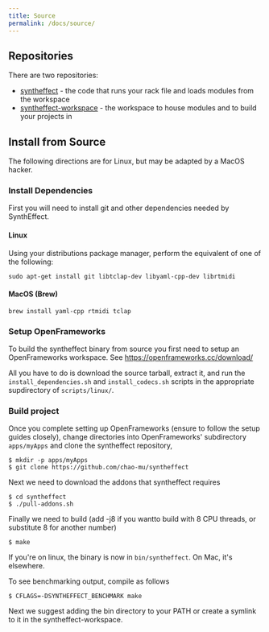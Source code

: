 ```yaml
---
title: Source
permalink: /docs/source/
---
```


## Repositories

There are two repositories:

* [syntheffect](https://github.com/chao-mu/syntheffect) - the code that runs your rack file and loads modules from the workspace
* [syntheffect-workspace](https://github.com/chao-mu/syntheffect-workspace) - the workspace to house modules and to build your projects in

## Install from Source

The following directions are for Linux, but may be adapted by a MacOS hacker.

### Install Dependencies


First you will need to install git and other dependencies needed by SynthEffect.

#### Linux

Using your distributions package manager, perform the equivalent of one of the following:

```
sudo apt-get install git libtclap-dev libyaml-cpp-dev librtmidi
```

#### MacOS  (Brew)

```
brew install yaml-cpp rtmidi tclap
```

### Setup OpenFrameworks

To build the syntheffect binary from source you first need to setup an OpenFrameworks workspace. See https://openframeworks.cc/download/

All you have to do is download the source tarball, extract it, and run the `install_dependencies.sh` and `install_codecs.sh`
scripts in the appropriate supdirectory of `scripts/linux/`.


### Build project

Once you complete setting up OpenFrameworks (ensure to follow the setup guides closely), change directories into OpenFrameworks' subdirectory `apps/myApps`
and clone the syntheffect repository,

```
$ mkdir -p apps/myApps
$ git clone https://github.com/chao-mu/syntheffect
```

Next we need to download the addons that syntheffect requires
```
$ cd syntheffect
$ ./pull-addons.sh
```

Finally we need to build (add -j8 if you wantto build with 8 CPU threads, or substitute 8 for another number)

```
$ make
```

If you're on linux, the binary is now in `bin/syntheffect`. On Mac, it's elsewhere.

To see benchmarking output, compile as follows

```
$ CFLAGS=-DSYNTHEFFECT_BENCHMARK make
```

Next we suggest adding the bin directory to your PATH or create a symlink to it in the syntheffect-workspace.
